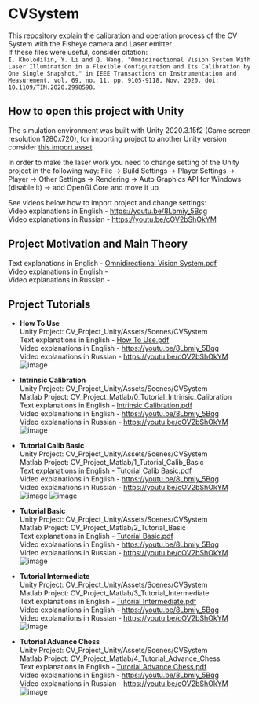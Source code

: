 # CVSystem
This repository explain the calibration and operation process of the CV System with the Fisheye camera and Laser emitter \
If these files were useful, consider citation: \
`I. Kholodilin, Y. Li and Q. Wang, "Omnidirectional Vision System With Laser Illumination in a Flexible Configuration and Its Calibration by One Single Snapshot," in IEEE Transactions on Instrumentation and Measurement, vol. 69, no. 11, pp. 9105-9118, Nov. 2020, doi: 10.1109/TIM.2020.2998598.`

## How to open this project with Unity
The simulation environment was built with Unity 2020.3.15f2 (Game screen resolution 1280x720), for importing project to another Unity version consider [this import asset](https://github.com/kholodilinivan/CVSystem/blob/main/sv_syst_unityasset.unitypackage) 

In order to make the laser work you need to change setting of the Unity project in the following way: File -> Build Settings -> Player Settings -> Player -> Other Settings -> Rendering -> Auto Graphics API for Windows (disable it) -> add OpenGLCore and move it up 

See videos below how to import project and change settings: \
Video explanations in English - https://youtu.be/8Lbmiy_5Bqg \
Video explanations in Russian - https://youtu.be/cOV2bShOkYM 

## Project Motivation and Main Theory
Text explanations in English - [Omnidirectional Vision System.pdf](https://github.com/kholodilinivan/CVSystem/files/10878212/Omnidirectional.Vision.System.pdf) \
Video explanations in English -  \
Video explanations in Russian -  

## Project Tutorials
* **How To Use** \
Unity Project: CV_Project_Unity/Assets/Scenes/CVSystem \
Text explanations in English - [How To Use.pdf](https://github.com/kholodilinivan/CVSystem/files/10792495/How.To.Use.pdf) \
Video explanations in English - https://youtu.be/8Lbmiy_5Bqg \
Video explanations in Russian - https://youtu.be/cOV2bShOkYM \
![image](https://user-images.githubusercontent.com/34764174/220333826-f79338d8-5386-4b8f-9197-10d2af79f899.png)

* **Intrinsic Calibration** \
Unity Project: CV_Project_Unity/Assets/Scenes/CVSystem \
Matlab Project: CV_Project_Matlab/0_Tutorial_Intrinsic_Calibration \
Text explanations in English - [Intrinsic Calibration.pdf](https://github.com/kholodilinivan/CVSystem/files/10792561/Intrinsic.Calibration.pdf) \
Video explanations in English - https://youtu.be/8Lbmiy_5Bqg \
Video explanations in Russian - https://youtu.be/cOV2bShOkYM \
![image](https://user-images.githubusercontent.com/34764174/220334111-aa9a554b-f88e-4c76-a23e-1e94bbefe1f7.png)

* **Tutorial Calib Basic** \
Unity Project: CV_Project_Unity/Assets/Scenes/CVSystem \
Matlab Project: CV_Project_Matlab/1_Tutorial_Calib_Basic \
Text explanations in English - [Tutorial Calib Basic.pdf](https://github.com/kholodilinivan/CVSystem/files/10792566/Tutorial.Calib.Basic.pdf) \
Video explanations in English - https://youtu.be/8Lbmiy_5Bqg \
Video explanations in Russian - https://youtu.be/cOV2bShOkYM \
![image](https://user-images.githubusercontent.com/34764174/220335229-0731a7aa-17e8-4c1e-8a16-901374a0ac53.png)
![image](https://user-images.githubusercontent.com/34764174/220335244-ba63f8f5-dcd6-43b3-8822-d94efde74ed5.png)

* **Tutorial Basic** \
Unity Project: CV_Project_Unity/Assets/Scenes/CVSystem \
Matlab Project: CV_Project_Matlab/2_Tutorial_Basic \
Text explanations in English - [Tutorial Basic.pdf](https://github.com/kholodilinivan/CVSystem/files/10792568/Tutorial.Basic.pdf) \
Video explanations in English - https://youtu.be/8Lbmiy_5Bqg \
Video explanations in Russian - https://youtu.be/cOV2bShOkYM \
![image](https://user-images.githubusercontent.com/34764174/220335798-6d181b17-ca8e-4d5d-9520-c0052e36dbc0.png)

* **Tutorial Intermediate** \
Unity Project: CV_Project_Unity/Assets/Scenes/CVSystem \
Matlab Project: CV_Project_Matlab/3_Tutorial_Intermediate \
Text explanations in English - [Tutorial Intermediate.pdf](https://github.com/kholodilinivan/CVSystem/files/10792569/Tutorial.Intermediate.pdf) \
Video explanations in English - https://youtu.be/8Lbmiy_5Bqg \
Video explanations in Russian - https://youtu.be/cOV2bShOkYM \
![image](https://user-images.githubusercontent.com/34764174/220335983-e605ba10-3530-48ef-a749-2dea2ff76d66.png)

* **Tutorial Advance Chess** \
Unity Project: CV_Project_Unity/Assets/Scenes/CVSystem \
Matlab Project: CV_Project_Matlab/4_Tutorial_Advance_Chess \
Text explanations in English - [Tutorial Advance Chess.pdf](https://github.com/kholodilinivan/CVSystem/files/10792573/Tutorial.Advance.Chess.pdf) \
Video explanations in English - https://youtu.be/8Lbmiy_5Bqg \
Video explanations in Russian - https://youtu.be/cOV2bShOkYM \
![image](https://user-images.githubusercontent.com/34764174/220336797-b76674b7-3cc8-4517-a1b8-613691644272.png)
